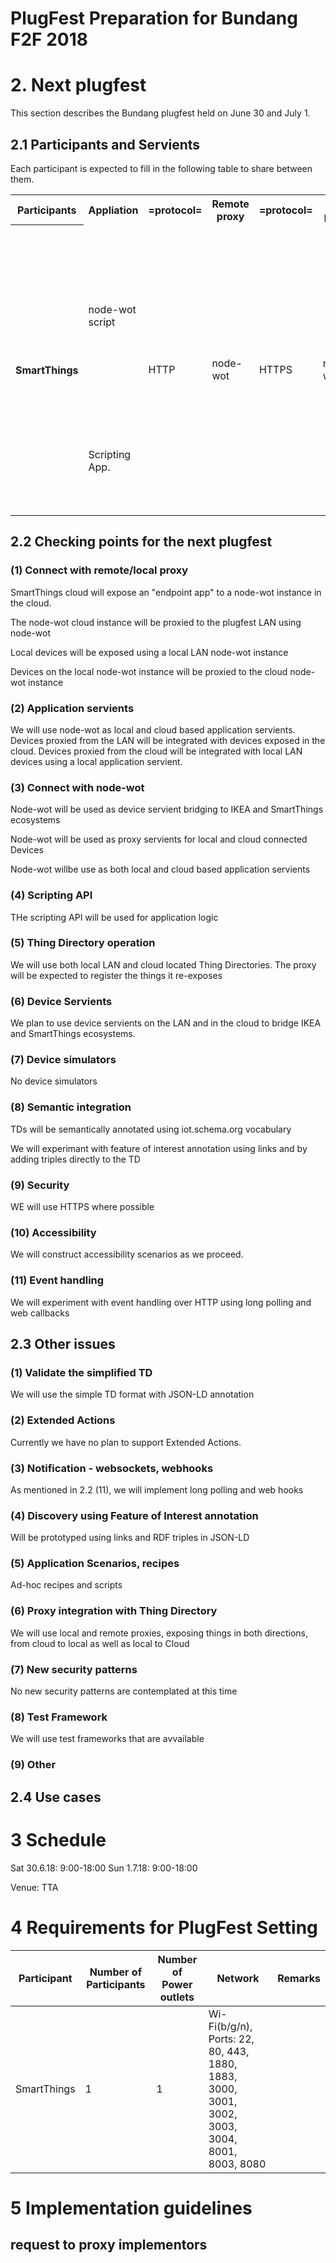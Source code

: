 # PlugFest Preparation for Bundang F2F 2018

# 2. Next plugfest

This section describes the Bundang plugfest held on June 30 and July 1.

## 2.1 Participants and Servients

Each participant is expected to fill in the following table to share between them.

<table>
  <tr>
    <th>Participants</th>
    <th>Appliation</th>
    <th>=protocol=</th>
    <th>Remote proxy</th>
    <th>=protocol=</th>
    <th>Local proxy</th>
    <th>=protocol=</th>
    <th>Device</th>
  </tr>
  <tr>
    <th rowspan="4">SmartThings</th>
    <td rowspan="2">node-wot script</td>
    <td rowspan="4">HTTP</td>
    <td rowspan="4">node-wot</td>
    <td rowspan="4">HTTPS</td>
    <td rowspan="4">node-wot</td>
    <td rowspan="2">HTTPS</td>
    <td>(Conneted via SmartThings) Color Light, Motion Sensor, Button Switch</td>
  </tr>
  <tr>
    <td>(Proxy to LAN) Color Light, Motion Sensor, Button Switch</td>
  </tr>
  <tr>
    <td rowspan="2">Scripting App.</td>
    <td>HTTP</td>
    <td>Color Light, Motion Sensor, Button Switch</td>
  </tr>
  <tr>
    <td>CoAP</td>
    <td>(Located locally) IKEA light</td>
  </tr>
</table>

## 2.2 Checking points for the next plugfest


### (1) Connect with remote/local proxy
SmartThings cloud will expose an "endpoint app" to a node-wot instance in the cloud.

The node-wot cloud instance will be proxied to the plugfest LAN using node-wot

Local devices will be exposed using a local LAN node-wot instance

Devices on the local node-wot instance will be proxied to the cloud node-wot instance

### (2) Application servients
We will use node-wot as local and cloud based application servients. Devices proxied from the LAN will be integrated with devices exposed in the cloud. Devices proxied from the cloud will be integrated with local LAN devices using a local application servient.

### (3) Connect with node-wot
Node-wot will be used as device servient bridging to IKEA and SmartThings ecosystems

Node-wot will be used as proxy servients for local and cloud connected Devices

Node-wot willbe use as both local and cloud based application servients

### (4) Scripting API
THe scripting API will be used for application logic

### (5) Thing Directory operation
We will use both local LAN and cloud located Thing Directories. The proxy will be expected to register the things it re-exposes

### (6) Device Servients
We plan to use device servients on the LAN and in the cloud to bridge IKEA and SmartThings ecosystems.

### (7) Device simulators
No device simulators

### (8) Semantic integration
TDs will be semantically annotated using iot.schema.org vocabulary

We will experimant with feature of interest annotation using links and by adding triples directly to the TD

### (9) Security
WE will use HTTPS where possible

### (10) Accessibility
We will construct accessibility scenarios as we proceed.

### (11) Event handling
We will experiment with event handling over HTTP using long polling and web callbacks

## 2.3 Other issues

### (1) Validate the simplified TD
We will use the simple TD format with JSON-LD annotation

### (2) Extended Actions
Currently we have no plan to support Extended Actions.

### (3) Notification - websockets, webhooks
As mentioned in 2.2 (11), we will implement long polling and web hooks

### (4) Discovery using Feature of Interest annotation
Will be prototyped using links and RDF triples in JSON-LD

### (5) Application Scenarios, recipes
Ad-hoc recipes and scripts

### (6) Proxy integration with Thing Directory
We will use local and remote proxies, exposing things in both directions, from cloud to local as well as local to Cloud

### (7) New security patterns
No new security patterns are contemplated at this time

### (8) Test Framework
We will use test frameworks that are avvailable

### (9) Other

## 2.4 Use cases

# 3 Schedule

Sat 30.6.18:  9:00-18:00
Sun 1.7.18:  9:00-18:00

Venue: TTA

# 4 Requirements for PlugFest Setting

| Participant | Number of Participants | Number of Power outlets | Network | Remarks |
|-------------|------------------------|-------------------------|---------|---------|
| SmartThings | 1                      | 1                       | Wi-Fi(b/g/n), Ports: 22, 80, 443, 1880, 1883, 3000, 3001, 3002, 3003, 3004, 8001, 8003, 8080 | |


# 5 Implementation guidelines
## request to proxy implementors
